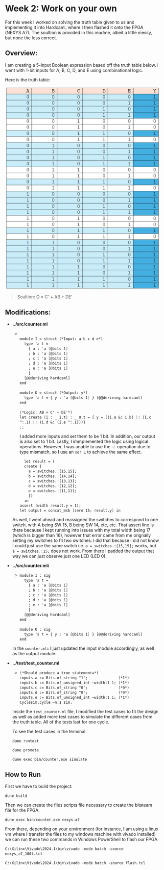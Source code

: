 # Week 2: Work on your own
For this week I worked on solving the truth table given to us and implementing it into Hardcaml, where I then flashed it onto the FPGA (NEXYS A7). The soultion is provided in this readme, albeit a little messy, but none the less correct.

## Overview: 
I am creating a 5-input Boolean expression based off the truth table below. I went with 1-bit inputs for A, B, C, D, and E using combinational logic. 

  Here is the truth table: 
<div align = "center">
  <img src = "../assets/truth_table_1.JPG" width = "500"/>
</div>

> Soultion: Q = C' + AB + DE'


## Modifications: 

- **../src/counter.ml**
  - ```
    
    module I = struct (*Input: a b c d e*)
      type 'a t =
        { a : 'a [@bits 1]
        ; b : 'a [@bits 1]
        ; c : 'a [@bits 1]
        ; d : 'a [@bits 1]
        ; e : 'a [@bits 1]
        }
      [@@deriving hardcaml]
    end
    
    module O = struct (*Output: y*)
      type 'a t = { y : 'a [@bits 1] } [@@deriving hardcaml]
    end
    
    (*Logic: AB + C' + DE'*)
    let create (i : _ I.t) : _ O.t = { y = ((i.a &: i.b) |: (i.c ^:.1) |: (i.d &: (i.e ^:.1)))}
    ;;

    ```

    I added more inputs and set them to be 1 bit. In addition, our output is also set to 1 bit. Lastly, I immplemented the logic using logical operations. However, I was unable to use the `~:` operation due to type mismatch, so I use an `xor 1` to achieve the same effect.

    ```
      let result = (
      create { 
        a = switches.:[15,15]; 
        b = switches.:[14,14]; 
        c = switches.:[13,13]; 
        d = switches.:[12,12]; 
        e = switches.:[11,11];
        })
      in
    assert (width result.y = 1);
    let output = concat_msb [zero 15; result.y] in
    ```

  As well, I went ahead and reassigned the switches to correspond to one switch, with A being SW 15, B being SW 14, etc, etc. That assert line is there because I kept running into issues with my total width being 17 (which is bigger than 16), however that error came from me orignally setting my switches to fit two switches. I did that because I did not know I could just use the same switch i.e. `a = switches.:[15,15];` works, but `a = switches.:15;` does not work. From there I padded the output that way we can just observe just one LED (LED 0).

- **../src/counter.mli**
  - ```
    module I : sig
      type 'a t =
        { a : 'a [@bits 1]
        ; b : 'a [@bits 1]
        ; c : 'a [@bits 1]
        ; d : 'a [@bits 1]
        ; e : 'a [@bits 1]
        }
      [@@deriving hardcaml]
    end
    
    module O : sig
      type 'a t = { y : 'a [@bits 1] } [@@deriving hardcaml]
    end
    ```
  In the `counter.mli` I just updated the input module accordingly, as well as the output module. 
    

- **../test/test_counter.ml**
  - ```
    (*Should produce a true statement=*)
    inputs.a := Bits.of_string "1";              (*1*)
    inputs.b := Bits.of_unsigned_int ~width:1 1; (*1*)
    inputs.c := Bits.of_string "0";              (*0*)
    inputs.d := Bits.of_string "0";              (*0*)
    inputs.e := Bits.of_unsigned_int ~width:1 1; (*1*)
    Cyclesim.cycle ~n:1 sim;
    ```

  Inside the `test_counter.ml` file, I modified the test cases to fit the design as well as added more test cases to simulate the different cases from the truth table. All of the tests last for one cycle.

  To see the test cases in the terminal: 
  ```
  dune runtest
  ```

  ```
  dune promote
  ```

  ```
  dune exec bin/counter.exe simulate
  ```

## How to Run

First we have to build the project:

```
dune build
```

Then we can create the files scripts file necessary to create the bitsteam file for the FPGA.

```
dune exec bin/counter.exe nexys-a7
```

From there, depending on your environment (for instance, I am using a linux vm where I transfer the files to my windows machine with vivado installed) we can run these two commands in Windows PowerShell to flash our FPGA. 

```
C:\Xilinx\Vivado\2024.1\bin\vivado -mode batch -source nexys_a7_100t.tcl
```

```
C:\Xilinx\Vivado\2024.1\bin\vivado -mode batch -source flash.tcl
```

